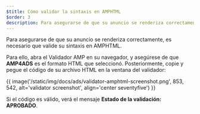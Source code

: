 ```yaml
---
$title: Cómo validar la sintaxis en AMPHTML
$order: 3
description: Para asegurarse de que su anuncio se renderiza correctamente, es necesario que valide su sintaxis en AMPHTML. Para ello, abra el Validador AMP en su navegador, y asegúrese de que AMP4ADS es el formato HTML que seleccionó.
---
```


Para asegurarse de que su anuncio se renderiza correctamente, es necesario que valide su sintaxis en AMPHTML.

Para ello, abra el <a>Validador AMP</a> en su navegador, y asegúrese de que <strong>AMP4ADS</strong> es el formato HTML que seleccionó. Posteriormente, copie y pegue el código de su archivo HTML en la ventana del validador:

{{ image('/static/img/docs/ads/validator-amphtml-screenshot.png', 853, 542, alt='validator screenshot', align='center seventyfive') }}

Si el código es válido, verá el mensaje **Estado de la validación: <span class="success-text">APROBADO</span>**.
